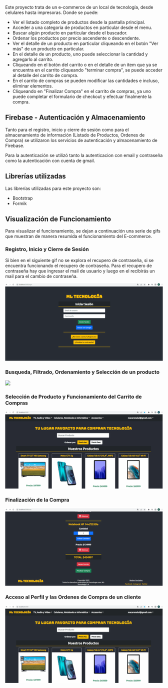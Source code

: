 

Este proyecto trata de un e-commerce de un local de tecnología, desde celulares hasta impresoras. Donde se puede:
- Ver el listado completo de productos desde la pantalla principal.
- Acceder a una categoria de productos en particular desde el menu.
- Buscar algún producto en particular desde el buscador.
- Ordenar los productos por precio ascendente o descendente.
- Ver el detalle de un producto en particular cliqueando en el botón "Ver más" de un producto en particular.
- En el detalle de un producto, uno puede seleccionar la cantidad y agregarlo al carrito.
- Cliqueando en el botón del carrito o en el detalle de un item que ya se encuentra en el carrito cliqueando "terminar compra", se puede acceder al detalle del carrito de compra.
- En el carrito de compras se pueden modificar las cantidades e incluso, eliminar elementos.
- Cliqueando en "Finalizar Compra" en el carrito de compras, ya uno puede completar el formulario de checkout y efectuar finalmente la compra.


## Firebase - Autenticación y Almacenamiento
Tanto para el registro, inicio y cierre de sesión como para el almacenamiento de información (Listado de Productos, Ordenes de Compra) se utilizaron los servicios de autenticación y almacenamiento de Firebase.

Para la autenticación se utilizó tanto la autenticacion con email y contraseña como la autenticación con cuenta de gmail.

## Librerías utilizadas

Las librerías utilizadas para este proyecto son: 
- Bootstrap
- Formik

## Visualización de Funcionamiento
Para visualizar el funcionamiento, se dejan a continuación una serie de gifs que muestran de manera resumida el funcionamiento del E-commerce.

### Registro, Inicio y Cierre de Sesión
Si bien en el siguiente gif no se explora el recupero de contraseña, si se encuentra funcionando el recupero de contraseña.
Para el recupero de contraseña hay que ingresar el mail de usuario y luego en el recibirás un mail para el cambio de contraseña.

![](public/LOGIN-SIGNUP-LOGOUT.gif)

### Busqueda, Filtrado, Ordenamiento y Selección de un producto
![](public/BUSQUEDA-FILTRADO-ORDENAMIENTO-DETALLEITEM.gif)

### Selección de Producto y Funcionamiento del Carrito de Compras
![](public/DETALLEITEM-MANEJO_CARRITO-FINALIZAR_COMPRA.gif)

### Finalización de la Compra
![](public/FINALIZACION_COMPRA.gif)

### Acceso al Perfil y las Ordenes de Compra de un cliente
![](public/PERFIL-ORDENESDECOMPRA-LOGOUT.gif)

